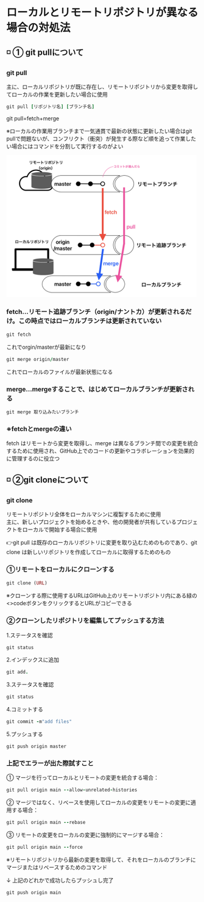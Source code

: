 # ローカルとリモートリポジトリが異なる場合の対処法

##  ◽️ ① git pullについて
### git pull
主に、ローカルリポジトリが既に存在し、リモートリポジトリから変更を取得してローカルの作業を更新したい場合に使用

```rb
git pull [リポジトリ名] [ブランチ名]
```

git pull=fetch+merge

※ローカルの作業用ブランチまで一気通貫で最新の状態に更新したい場合はgit pullで問題ないが、コンフリクト（衝突）が発生する際など順を追って作業したい場合にはコマンドを分割して実行するのがよい



<img width=500 src="gitpull.jpeg"><br>

### fetch...リモート追跡ブランチ（origin/ナントカ）が更新されるだけ。この時点ではローカルブランチは更新されていない


```rb
git fetch
```
これでorgin/masterが最新になり

```rb
git merge origin/master
```
これでローカルのファイルが最新状態になる

### merge...mergeすることで、はじめてローカルブランチが更新される

```rb
git merge 取り込みたいブランチ
```

### ※fetchとmergeの違い
fetch はリモートから変更を取得し、merge は異なるブランチ間での変更を統合するために使用され、GitHub上でのコードの更新やコラボレーションを効果的に管理するのに役立つ

## ◽️ ②git cloneについて

### git clone
リモートリポジトリ全体をローカルマシンに複製するために使用<br>
主に、新しいプロジェクトを始めるときや、他の開発者が共有しているプロジェクトをローカルで開始する場合に使用<br>

👉git pull は既存のローカルリポジトリに変更を取り込むためのものであり、git clone は新しいリポジトリを作成してローカルに取得するためのもの
### ①リモートをローカルにクローンする

```rb
git clone (URL)
```
※クローンする際に使用するURLはGitHub上のリモートリポジトリ内にある緑の<>codeボタンをクリックするとURLがコピーできる


### ②クローンしたリポジトリを編集してプッシュする方法

1.ステータスを確認
```rb
git status
```
2.インデックスに追加
```rb
git add.
```

3.ステータスを確認
```rb
git status
```
4.コミットする
```rb
git commit -m"add files"
```

5.プッシュする
```rb
git push origin master
```
### 上記でエラーが出た際試すこと

① マージを行ってローカルとリモートの変更を統合する場合：

```rb
git pull origin main --allow-unrelated-histories
```
② マージではなく、リベースを使用してローカルの変更をリモートの変更に適用する場合：

```rb
git pull origin main --rebase
```

③ リモートの変更をローカルの変更に強制的にマージする場合：
```rb
git pull origin main --force
```
※リモートリポジトリから最新の変更を取得して、それをローカルのブランチにマージまたはリベースするためのコマンド

↓ 上記のどれかで成功したらプッシュし完了

```rb
git push origin main
```
